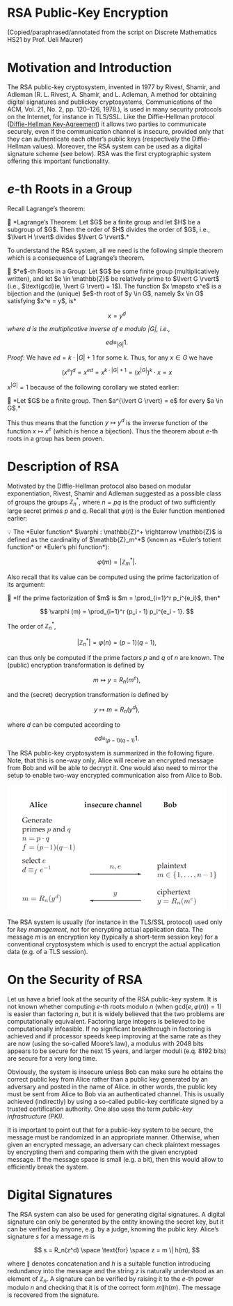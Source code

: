 # RSA Public-Key Encryption

(Copied/paraphrased/annotated from the script on Discrete Mathematics HS21 by Prof. Ueli Maurer)

# Motivation and Introduction

The RSA public-key cryptosystem, invented in 1977 by Rivest, Shamir, and Adleman (R. L. Rivest, A. Shamir, and L. Adleman, A method for obtaining digital signatures and publickey cryptosystems, Communications of the ACM, Vol. 21, No. 2, pp. 120–126, 1978.), is used in many security protocols on the Internet, for instance in TLS/SSL. Like the Diffie-Hellman protocol ([Diffie-Hellman Key-Agreement](../Number%20The%20ad0a4/Diffie-Hel%20075c2.md)) it allows two parties to communicate securely, even if the communication channel is insecure, provided only that they can authenticate each other’s public keys (respectively the Diffie-Hellman values). Moreover, the RSA system can be used as a digital signature scheme (see below). RSA was the first cryptographic system offering this important functionality.

# $e$-th Roots in a Group

Recall Lagrange’s theorem:

<aside>
📖 *Lagrange’s Theorem:
Let $G$ be a finite group and let $H$ be a subgroup of $G$. Then the order of $H$ divides the order of $G$, i.e., $\lvert H \rvert$ divides $\lvert G \rvert$.*

</aside>

To understand the RSA system, all we need is the following simple theorem which is a consequence of Lagrange’s theorem.

<aside>
📖 $*e$-th Roots in a Group:
Let $G$ be some finite group (multiplicatively written), and let $e \in \mathbb{Z}$ be relatively prime to $\lvert G \rvert$ (i.e., $\text{gcd}(e, \lvert G \rvert) = 1$). The function $x \mapsto x^e$ is a bijection and the (unique) $e$-th root of $y \in G$, namely $x \in G$ satisfying $x^e = y$, is*

$$
x = y^d
$$

*where $d$ is the multiplicative inverse of $e$ modulo $\lvert G \rvert$, i.e.,*

$$
ed \equiv_{\lvert G \rvert} 1.
$$

</aside>

*Proof*: We have $ed = k \cdot \lvert G \rvert + 1$ for some $k$. Thus, for any $x \in G$ we have

$$
(x^e)^d = x^{ed} = x^{k \cdot \lvert G \rvert + 1} = (x^{\lvert G \rvert}) ^ k \cdot x = x
$$

$x^{\lvert G \rvert} = 1$ because of the following corollary we stated earlier:

<aside>
📎 *Let $G$ be a finite group. Then $a^{\lvert G \rvert} = e$ for every $a \in G$.*

</aside>

This thus means that the function $y \mapsto y^d$ is the inverse function of the function $x \mapsto x^e$ (which is hence a bijection). Thus the theorem about $e$-th roots in a group has been proven.

# Description of RSA

Motivated by the Diffie-Hellman protocol also based on modular exponentiation, Rivest, Shamir and Adleman suggested as a possible class of groups the groups $\mathbb{Z}_n^*$, where $n = pq$ is the product of two sufficiently large secret primes $p$ and $q$. Recall that $\varphi(n)$ is the Euler function mentioned earlier:

<aside>
💡 The *Euler function* $\varphi : \mathbb{Z}^+ \rightarrow \mathbb{Z}$ is defined as the cardinality of $\mathbb{Z}_m^*$ (known as *Euler’s totient function* or *Euler’s phi function*):

$$
\varphi (m) = \lvert \mathbb{Z}_m^* \rvert.
$$

</aside>

Also recall that its value can be computed using the prime factorization of its argument:

<aside>
📌 *If the prime factorization of $m$ is $m = \prod_{i=1}^r p_i^{e_i}$, then*

$$
\varphi (m) = \prod_{i=1}^r (p_i - 1) p_i^{e_i - 1}.
$$

</aside>

The order of $\mathbb{Z}_n^*$,

$$
\lvert \mathbb{Z}_n^* \rvert = \varphi(n) = (p - 1) (q - 1),
$$

can thus only be computed if the prime factors $p$ and $q$ of $n$ are known. The (public) encryption transformation is defined by

$$
m \mapsto y = R_n(m^e),
$$

and the (secret) decryption transformation is defined by

$$
y \mapsto m = R_n(y^d),
$$

where $d$ can be computed according to

$$
ed \equiv_{(p - 1)(q - 1)} 1.
$$

The RSA public-key cryptosystem is summarized in the following figure. Note, that this is one-way only, Alice will receive an encrypted message from Bob and will be able to decrypt it. One would also need to mirror the setup to enable two-way encrypted communication also from Alice to Bob.

![Untitled](RSA%20Public%20ba241/Untitled.png)

The RSA system is usually (for instance in the TLS/SSL protocol) used only for *key management*, not for encrypting actual application data. The message $m$ is an encryption key (typically a short-term session key) for a conventional cryptosystem which is used to encrypt the actual application data (e.g. of a TLS session).

# On the Security of RSA

Let us have a brief look at the security of the RSA public-key system. It is not known whether computing $e$-th roots modulo $n$ (when $\text{gcd}(e, \varphi(n)) = 1$) is easier than factoring $n$, but it is widely believed that the two problems are computationally equivalent. Factoring large integers is believed to be computationally infeasible. If no significant breakthrough in factoring is achieved and if processor speeds keep improving at the same rate as they are now (using the so-called Moore’s law), a modulus with 2048 bits appears to be secure for the next 15 years, and larger moduli (e.q. 8192 bits) are secure for a very long time.

Obviously, the system is insecure unless Bob can make sure he obtains the correct public key from Alice rather than a public key generated by an adversary and posted in the name of Alice. in other words, the public key must be sent from Alice to Bob via an authenticated channel. This is usually achieved (indirectly) by using a so-called public-key certificate signed by a trusted certification authority. One also uses the term *public-key infrastructure (PKI)*.

It is important to point out that for a public-key system to be secure, the message must be randomized in an appropriate manner. Otherwise, when given an encrypted message, an adversary can check plaintext messages by encrypting them and comparing them with the given encrypted message. If the message space is small (e.g. a bit), then this would allow to efficiently break the system.

# Digital Signatures

The RSA system can also be used for generating digital signatures. A digital signature can only be generated by the entity knowing the secret key, but it can be verified by anyone, e.g. by a judge, knowing the public key. Alice’s signature $s$ for a message $m$ is

$$
s = R_n(z^d) \space \text{for} \space z = m \| h(m),
$$

where $\|$ denotes concatenation and $h$ is a suitable function introducing redundancy into the message and the string $z$ is naturally understood as an element of $\mathbb{Z}_n$. A signature can be verified by raising it to the $e$-th power modulo $n$ and checking that it is of the correct form $m \| h(m)$. The message is recovered from the signature.